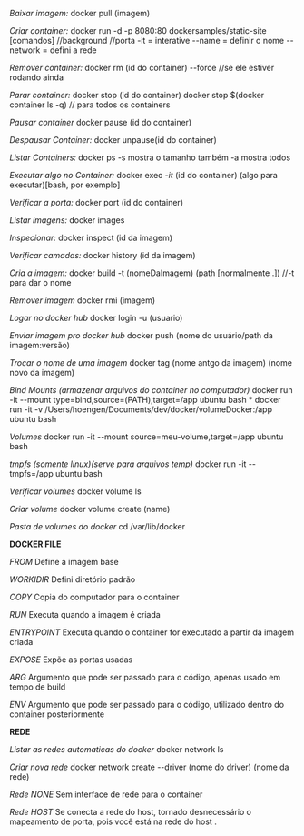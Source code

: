 *Baixar imagem:*
docker pull (imagem)

*Criar container:*
docker run -d -p 8080:80 dockersamples/static-site [comandos]
          //background
             //porta
-it = interative
--name = definir o nome
--network = defini a rede

*Remover container:*
docker rm (id do container) --force
                            //se ele estiver rodando ainda

*Parar container:*
docker stop (id do container)
docker stop $(docker container ls -q) // para todos os containers

*Pausar container*
docker pause (id do container)

*Despausar Container:*
docker unpause(id do container)

*Listar Containers:*
docker ps
-s mostra o tamanho também
-a mostra todos

*Executar algo no Container:*
docker exec *-it* (id do container) (algo para executar)[bash, por exemplo]

*Verificar a porta:*
docker port (id do container)

*Listar imagens:*
docker images

*Inspecionar:*
docker inspect (id da imagem)

*Verificar camadas:*
docker history (id da imagem)

*Cria a imagem:*
docker build -t (nomeDaImagem) (path [normalmente .])
            //-t para dar o nome

*Remover imagem*
docker rmi (imagem)

*Logar no docker hub*
docker login -u (usuario)

*Enviar imagem pro docker hub*
docker push (nome do usuário/path da imagem:versão)

*Trocar o nome de uma imagem*
docker tag (nome antgo da imagem) (nome novo da imagem)

*Bind Mounts (armazenar arquivos do container no computador)* 
docker run -it --mount type=bind,source=(PATH),target=/app ubuntu bash *
docker run -it -v /Users/hoengen/Documents/dev/docker/volumeDocker:/app ubuntu bash  

*Volumes*
docker run -it --mount source=meu-volume,target=/app ubuntu bash

*tmpfs (somente linux)(serve para arquivos temp)*
docker run -it --tmpfs=/app ubuntu bash

*Verificar volumes*
docker volume ls

*Criar volume*
docker volume create (name)

*Pasta de volumes do docker*
cd /var/lib/docker

**DOCKER FILE**

*FROM*
Define a imagem base

*WORKIDIR*
Defini diretório padrão

*COPY*
Copia do computador para o container

*RUN*
Executa quando a imagem é criada

*ENTRYPOINT*
Executa quando o container for executado a partir da imagem criada

*EXPOSE*
Expõe as portas usadas

*ARG*
Argumento que pode ser passado para o código, apenas usado em tempo de build

*ENV*
Argumento que pode ser passado para o código, utilizado dentro do container posteriormente

**REDE**

*Listar as redes automaticas do docker*
docker network ls

*Criar nova rede*
docker network create --driver (nome do driver) (nome da rede)

*Rede NONE*
Sem interface de rede para o container

*Rede HOST*
Se conecta a rede do host, tornado desnecessário o mapeamento de porta,
pois você está na rede do host
.